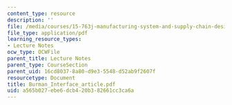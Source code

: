 ```yaml
---
content_type: resource
description: ''
file: /media/courses/15-763j-manufacturing-system-and-supply-chain-design-spring-2005/a565b027ebe6dcb420b382661cc3ca6a_Burman_Interface_article.pdf
file_type: application/pdf
learning_resource_types:
- Lecture Notes
ocw_type: OCWFile
parent_title: Lecture Notes
parent_type: CourseSection
parent_uid: 16cd8037-8a80-d9e3-5548-d52ab9f2607f
resourcetype: Document
title: Burman_Interface_article.pdf
uid: a565b027-ebe6-dcb4-20b3-82661cc3ca6a
---
```

